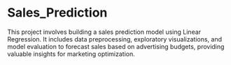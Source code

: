 # Sales_Prediction
This project involves building a sales prediction model using Linear Regression. It includes data preprocessing, exploratory visualizations, and model evaluation to forecast sales based on advertising budgets, providing valuable insights for marketing optimization.
